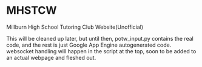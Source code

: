 # MHSTCW
Millburn High School Tutoring Club Website(Unofficial)

This will be cleaned up later, but until then, potw_input.py contains the real code, and the rest is just Google App Engine autogenerated code.
websocket handling will happen in the script at the top, soon to be added to an actual webpage and fleshed out.
